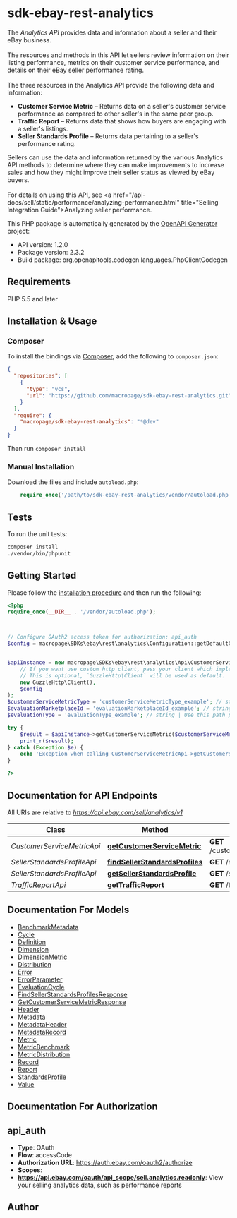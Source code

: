 # sdk-ebay-rest-analytics

The <i>Analytics API</i> provides data and information about a seller and their eBay business.  <br><br>The resources and methods in this API let sellers review information on their listing performance, metrics on their customer service performance, and details on their eBay seller performance rating.  <br><br>The three resources in the Analytics API provide the following data and information: <ul><li><b>Customer Service Metric</b> &ndash; Returns data on a seller's customer service performance as compared to other seller's in the same peer group.</li> <li><b>Traffic Report</b> &ndash; Returns data that shows how buyers are engaging with a seller's listings.</li> <li><b>Seller Standards Profile</b> &ndash; Returns data pertaining to a seller's performance rating.</li></ul> Sellers can use the data and information returned by the various Analytics API methods to determine where they can make improvements to increase sales and how they might improve their seller status as viewed by eBay buyers.  <br><br>For details on using this API, see <a href=\"/api-docs/sell/static/performance/analyzing-performance.html\" title=\"Selling Integration Guide\">Analyzing seller performance</a>.

This PHP package is automatically generated by the [OpenAPI Generator](https://openapi-generator.tech) project:

- API version: 1.2.0
- Package version: 2.3.2
- Build package: org.openapitools.codegen.languages.PhpClientCodegen

## Requirements

PHP 5.5 and later

## Installation & Usage

### Composer

To install the bindings via [Composer](http://getcomposer.org/), add the following to `composer.json`:

```json
{
  "repositories": [
    {
      "type": "vcs",
      "url": "https://github.com/macropage/sdk-ebay-rest-analytics.git"
    }
  ],
  "require": {
    "macropage/sdk-ebay-rest-analytics": "*@dev"
  }
}
```

Then run `composer install`

### Manual Installation

Download the files and include `autoload.php`:

```php
    require_once('/path/to/sdk-ebay-rest-analytics/vendor/autoload.php');
```

## Tests

To run the unit tests:

```bash
composer install
./vendor/bin/phpunit
```

## Getting Started

Please follow the [installation procedure](#installation--usage) and then run the following:

```php
<?php
require_once(__DIR__ . '/vendor/autoload.php');



// Configure OAuth2 access token for authorization: api_auth
$config = macropage\SDKs\ebay\rest\analytics\Configuration::getDefaultConfiguration()->setAccessToken('YOUR_ACCESS_TOKEN');


$apiInstance = new macropage\SDKs\ebay\rest\analytics\Api\CustomerServiceMetricApi(
    // If you want use custom http client, pass your client which implements `GuzzleHttp\ClientInterface`.
    // This is optional, `GuzzleHttp\Client` will be used as default.
    new GuzzleHttp\Client(),
    $config
);
$customerServiceMetricType = 'customerServiceMetricType_example'; // string | Use this path parameter to specify the type of customer service metrics and benchmark data you want returned for the seller. Supported types are: ITEM_NOT_AS_DESCRIBED ITEM_NOT_RECEIVED
$evaluationMarketplaceId = 'evaluationMarketplaceId_example'; // string | Use this query parameter to specify the Marketplace ID to evaluate for the customer service metrics and benchmark data. For the list of supported marketplaces, see Analytics API requirements and restrictions. For implementation help, refer to eBay API documentation at https://developer.ebay.com/devzone/rest/api-ref/analytics/types/MarketplaceIdEnum.html
$evaluationType = 'evaluationType_example'; // string | Use this path parameter to specify the type of the seller evaluation you want returned, either: CURRENT &ndash; A monthly evaluation that occurs on the 20th of every month. PROJECTED &ndash; A daily evaluation that provides a projection of how the seller is currently performing with regards to the upcoming evaluation period.

try {
    $result = $apiInstance->getCustomerServiceMetric($customerServiceMetricType, $evaluationMarketplaceId, $evaluationType);
    print_r($result);
} catch (Exception $e) {
    echo 'Exception when calling CustomerServiceMetricApi->getCustomerServiceMetric: ', $e->getMessage(), PHP_EOL;
}

?>
```

## Documentation for API Endpoints

All URIs are relative to *https://api.ebay.com/sell/analytics/v1*

Class | Method | HTTP request | Description
------------ | ------------- | ------------- | -------------
*CustomerServiceMetricApi* | [**getCustomerServiceMetric**](docs/Api/CustomerServiceMetricApi.md#getcustomerservicemetric) | **GET** /customer_service_metric/{customer_service_metric_type}/{evaluation_type} | 
*SellerStandardsProfileApi* | [**findSellerStandardsProfiles**](docs/Api/SellerStandardsProfileApi.md#findsellerstandardsprofiles) | **GET** /seller_standards_profile | 
*SellerStandardsProfileApi* | [**getSellerStandardsProfile**](docs/Api/SellerStandardsProfileApi.md#getsellerstandardsprofile) | **GET** /seller_standards_profile/{program}/{cycle} | 
*TrafficReportApi* | [**getTrafficReport**](docs/Api/TrafficReportApi.md#gettrafficreport) | **GET** /traffic_report | 


## Documentation For Models

 - [BenchmarkMetadata](docs/Model/BenchmarkMetadata.md)
 - [Cycle](docs/Model/Cycle.md)
 - [Definition](docs/Model/Definition.md)
 - [Dimension](docs/Model/Dimension.md)
 - [DimensionMetric](docs/Model/DimensionMetric.md)
 - [Distribution](docs/Model/Distribution.md)
 - [Error](docs/Model/Error.md)
 - [ErrorParameter](docs/Model/ErrorParameter.md)
 - [EvaluationCycle](docs/Model/EvaluationCycle.md)
 - [FindSellerStandardsProfilesResponse](docs/Model/FindSellerStandardsProfilesResponse.md)
 - [GetCustomerServiceMetricResponse](docs/Model/GetCustomerServiceMetricResponse.md)
 - [Header](docs/Model/Header.md)
 - [Metadata](docs/Model/Metadata.md)
 - [MetadataHeader](docs/Model/MetadataHeader.md)
 - [MetadataRecord](docs/Model/MetadataRecord.md)
 - [Metric](docs/Model/Metric.md)
 - [MetricBenchmark](docs/Model/MetricBenchmark.md)
 - [MetricDistribution](docs/Model/MetricDistribution.md)
 - [Record](docs/Model/Record.md)
 - [Report](docs/Model/Report.md)
 - [StandardsProfile](docs/Model/StandardsProfile.md)
 - [Value](docs/Model/Value.md)


## Documentation For Authorization



## api_auth


- **Type**: OAuth
- **Flow**: accessCode
- **Authorization URL**: https://auth.ebay.com/oauth2/authorize
- **Scopes**: 
- **https://api.ebay.com/oauth/api_scope/sell.analytics.readonly**: View your selling analytics data, such as performance reports


## Author



